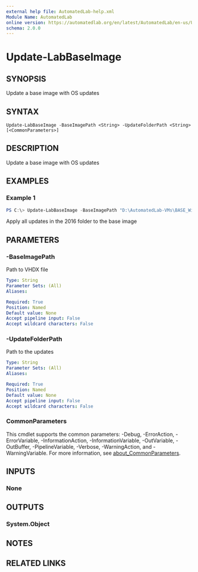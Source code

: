 ```yaml
---
external help file: AutomatedLab-help.xml
Module Name: AutomatedLab
online version: https://automatedlab.org/en/latest/AutomatedLab/en-us/Update-LabBaseImage
schema: 2.0.0
---
```


# Update-LabBaseImage

## SYNOPSIS
Update a base image with OS updates

## SYNTAX

```
Update-LabBaseImage -BaseImagePath <String> -UpdateFolderPath <String> [<CommonParameters>]
```

## DESCRIPTION
Update a base image with OS updates

## EXAMPLES

### Example 1
```powershell
PS C:\> Update-LabBaseImage -BaseImagePath "D:\AutomatedLab-VMs\BASE_WindowsServer2016Datacenter(DesktopExperience)_10.0.14393.0.vhdx" -UpdateFolderPath $LabSources/OSUpdates/2016
```

Apply all updates in the 2016 folder to the base image

## PARAMETERS

### -BaseImagePath
Path to VHDX file

```yaml
Type: String
Parameter Sets: (All)
Aliases:

Required: True
Position: Named
Default value: None
Accept pipeline input: False
Accept wildcard characters: False
```

### -UpdateFolderPath
Path to the updates

```yaml
Type: String
Parameter Sets: (All)
Aliases:

Required: True
Position: Named
Default value: None
Accept pipeline input: False
Accept wildcard characters: False
```

### CommonParameters
This cmdlet supports the common parameters: -Debug, -ErrorAction, -ErrorVariable, -InformationAction, -InformationVariable, -OutVariable, -OutBuffer, -PipelineVariable, -Verbose, -WarningAction, and -WarningVariable. For more information, see [about_CommonParameters](http://go.microsoft.com/fwlink/?LinkID=113216).

## INPUTS

### None
## OUTPUTS

### System.Object
## NOTES

## RELATED LINKS

